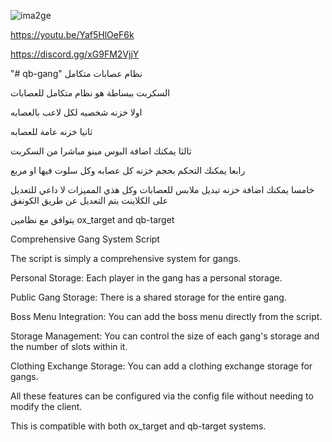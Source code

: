 ![ima2ge](https://github.com/amwarss/qb-gangs/assets/89148697/d3ffd919-1610-4037-9d95-56dfdb4b7e1e)


https://youtu.be/Yaf5HlOeF6k

https://discord.gg/xG9FM2VjjY

"# qb-gang" 
نظام عصابات متكامل 

السكربت ببساطة هو نظام متكامل للعصابات 

 اولا خزنه شخصيه لكل لاعب بالعصابه 

 ثانيا خزنه عامة للعصابه 

ثالثا يمكنك اضافة البوس مينو مباشرا من السكربت 

رابعا يمكنك التحكم بحجم خزنه كل عصابه وكل سلوت فيها او مربع

خامسا يمكنك اضافة خزنه تبديل ملابس للعصابات وكل هذي المميزات لا داعي للتعديل على الكلاينت يتم التعديل عن طريق الكونفق

يتوافق مع نظامين ox_target and qb-target


Comprehensive Gang System Script

The script is simply a comprehensive system for gangs.

Personal Storage: Each player in the gang has a personal storage.

Public Gang Storage: There is a shared storage for the entire gang.

Boss Menu Integration: You can add the boss menu directly from the script.

Storage Management: You can control the size of each gang's storage and the number of slots within it.

Clothing Exchange Storage: You can add a clothing exchange storage for gangs.

All these features can be configured via the config file without needing to modify the client.

This is compatible with both ox_target and qb-target systems.
